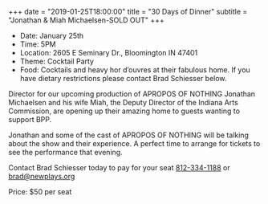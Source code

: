 +++
date = "2019-01-25T18:00:00"
title = "30 Days of Dinner"
subtitle = "Jonathan & Miah Michaelsen-SOLD OUT"
+++
* Date: January 25th
* Time: 5PM
* Location: 2605 E Seminary Dr., Bloomington IN 47401
* Theme: Cocktail Party
* Food: Cocktails and heavy hor d’ouvres at their fabulous home. If you have dietary restrictions please contact Brad Schiesser below.

Director for our upcoming production of APROPOS OF NOTHING Jonathan Michaelsen and his wife Miah, the Deputy Director of the Indiana Arts Commission, are opening up their amazing home to guests wanting to support BPP.

Jonathan and some of the cast of APROPOS OF NOTHING will be talking about the show and their experience. A perfect time to arrange for tickets to see the performance that evening.

Contact Brad Schiesser today to pay for your seat  [812-334-1188](tel:+1-812-334-1188) or [brad@newplays.org](mailto:brad@newplays.org)

Price: $50 per seat
